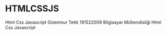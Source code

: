 # HTMLCSSJS
Html Css Javascript
Gizemnur Tetik
191522009
Bilgisayar Mühendisliği
Html 
Css
Javascript
